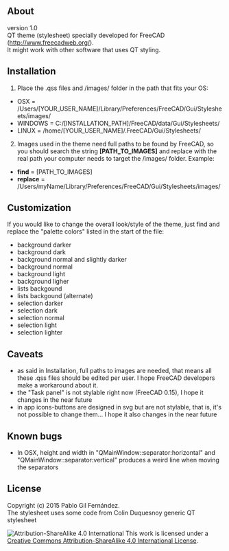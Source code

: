 About
------
version 1.0<br>
QT theme (stylesheet) specially developed for FreeCAD (http://www.freecadweb.org/).<br>
It might work with other software that uses QT styling.

Installation
------
1. Place the .qss files and /images/ folder in the path that fits your OS:
  - OSX = /Users/[YOUR_USER_NAME]/Library/Preferences/FreeCAD/Gui/Stylesheets/images/
  - WINDOWS = C:/[INSTALLATION_PATH]/FreeCAD/data/Gui/Stylesheets/
  - LINUX = /home/[YOUR_USER_NAME]/.FreeCAD/Gui/Stylesheets/
2. Images used in the theme need full paths to be found by FreeCAD, so you should search the string  **[PATH_TO_IMAGES]**  and replace with the real path your computer needs to target the /images/ folder. Example:
  - **find** = [PATH_TO_IMAGES] <br>
  - **replace** = /Users/myName/Library/Preferences/FreeCAD/Gui/Stylesheets/images/

Customization
------
If you would like to change the overall look/style of the theme, just find and replace the "palette colors" listed in the start of the file:
- background darker
- background dark
- background normal and slightly darker
- background normal
- background light
- background ligher
- lists backgound
- lists backgound (alternate)
- selection darker
- selection dark
- selection normal
- selection light
- selection lighter

Caveats
------
- as said in Installation, full paths to images are needed, that means all these .qss files should be edited per user. I hope FreeCAD developers make a workaround about it.
- the "Task panel" is not stylable right now (FreeCAD 0.15), I hope it changes in the near future
- in app icons-buttons are designed in svg but are not stylable, that is, it's not possible to change them... I hope it also changes in the near future

Known bugs
------
- In OSX, height and width in "QMainWindow::separator:horizontal" and "QMainWindow::separator:vertical" produces a weird line when moving the separators

License
------
Copyright (c) 2015 Pablo Gil Fernández.<br>
The stylesheet uses some code from Colin Duquesnoy generic QT stylesheet

![Attribution-ShareAlike 4.0 International](http://i.creativecommons.org/l/by-sa/3.0/88x31.png)
This work is licensed under a [Creative Commons Attribution-ShareAlike 4.0 International License](http://creativecommons.org/licenses/by-sa/4.0/).
